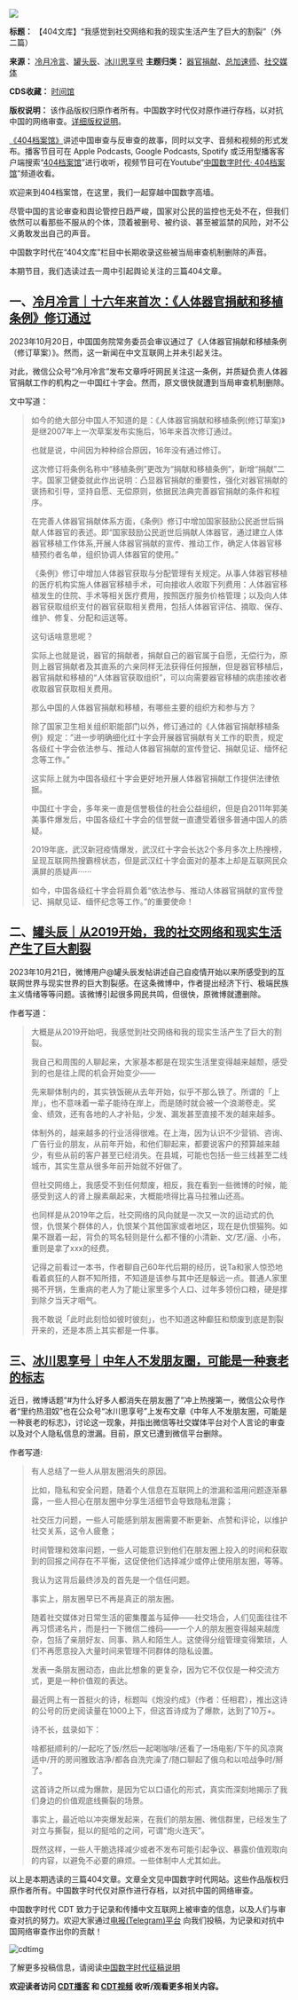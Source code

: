 ![](https://chinadigitaltimes.net/chinese/files/2023/10/4203.png)







**标题：** 【404文库】“我感觉到社交网络和我的现实生活产生了巨大的割裂”（外二篇）  

**来源：** [冷月冷言](https://chinadigitaltimes.net/space/冷月冷言)、[罐头辰](https://chinadigitaltimes.net/space/罐头辰)、[冰川思享号](https://chinadigitaltimes.net/space/冰川思享号)
**主题归类：** [器官捐献](https://chinadigitaltimes.net/space/器官捐献)、[总加速师](https://chinadigitaltimes.net/space/总加速师)、[社交媒体](https://chinadigitaltimes.net/space/社交媒体)   

**CDS收藏：** [时间馆](https://chinadigitaltimes.net/space/%E6%97%B6%E9%97%B4%E9%A6%86)  

**版权说明：** 该作品版权归原作者所有。中国数字时代仅对原作进行存档，以对抗中国的网络审查。[详细版权说明](https://chinadigitaltimes.net/chinese/copyright)。




[《404档案馆》](https://chinadigitaltimes.net/chinese/404-archives)讲述中国审查与反审查的故事，同时以文字、音频和视频的形式发布。播客节目可在 Apple Podcasts, Google Podcasts, Spotify 或泛用型播客客户端搜索“[404档案馆](https://open.firstory.me/user/cdt)”进行收听，视频节目可在Youtube“[中国数字时代· 404档案馆](https://www.youtube.com/channel/UCwXewCWwaK1-yec8niJLrqg)”频道收看。


欢迎来到404档案馆，在这里，我们一起穿越中国数字高墙。


尽管中国的言论审查和舆论管控日趋严峻，国家对公民的监控也无处不在，但我们依然可以看那些不服从的个体，顶着被删号、被约谈、甚至被监禁的风险，对不公义勇敢发出自己的声音。


中国数字时代在“404文库”栏目中长期收录这些被当局审查机制删除的声音。


本期节目，我们选读过去一周中引起舆论关注的三篇404文章。


一、[冷月冷言｜十六年来首次：《人体器官捐献和移植条例》修订通过](https://chinadigitaltimes.net/chinese/701413.html)
------------------------------------------------------------------------------------



2023年10月20日，中国国务院常务委员会审议通过了《人体器官捐献和移植条例（修订草案）》。然而，这一新闻在中文互联网上并未引起关注。


对此，微信公众号“冷月冷言”发布文章呼吁网民关注这一条例，并质疑负责人体器官捐献工作的机构之一中国红十字会。然而，原文很快就遭到当局审查机制删除。


文中写道：



> 
> 如今的绝大部分中国人不知道的是：《人体器官捐献和移植条例(修订草案)》是继2007年上一次草案发布实施后，16年来首次修订通过。
> 
> 
> 也就是说，中间因为种种综合原因，16年没有通过修订。
> 
> 
> 这次修订将条例名称中“移植条例”更改为“捐献和移植条例”，新增“捐献”二字。国家卫健委就此作出说明：凸显器官捐献的重要性，强化对器官捐献的褒扬和引导，坚持自愿、无偿原则，依据民法典完善器官捐献的条件和程序。
> 
> 
> 在完善人体器官捐献体系方面，《条例》修订中增加国家鼓励公民逝世后捐献人体器官的表述。即“国家鼓励公民逝世后捐献人体器官，通过建立人体器官移植工作体系,开展人体器官捐献的宣传、推动工作，确定人体器官移植预约者名单，组织协调人体器官的使用。”
> 
> 
> 《条例》修订中增加人体器官获取与分配管理有关规定。从事人体器官移植的医疗机构实施人体器官移植手术，可向接收人收取下列费用：人体器官移植发生的住院、手术等相关医疗费用，按照医疗服务价格管理；以及向人体器官获取组织支付的器官获取相关费用，包括人体器官评估、摘取、保存、维护、修复、分配和运送等。
> 
> 
> 这句话啥意思呢？
> 
> 
> 实际上也就是说，器官的捐献者，捐献自己的器官属于自愿，无偿行为，原则上器官捐献者及其直系的六亲同样无法获得任何报酬，但是器官移植后，器官捐献和移植的“人体器官获取组织”，可以向需要器官移植的病患接收者收取器官获取相关费用。
> 
> 
> 那么中国的人体器官捐献和移植，有哪些主要的组织方和参与方？
> 
> 
> 除了国家卫生相关组织职能部门以外，修订通过的《人体器官捐献移植条例》规定：”进一步明确细化红十字会开展器官捐献有关工作的职责，规定各级红十字会依法参与、推动人体器官捐献的宣传登记、捐献见证、缅怀纪念等工作。”
> 
> 
> 这实际上就为中国各级红十字会更好地开展人体器官捐献工作提供法律依据。
> 
> 
> 中国红十字会，多年来一直是信誉极佳的社会公益组织，但是自2011年郭美美事件爆发后，中国各级红十字会的信誉就一直遭受着很多普通中国人的质疑。
> 
> 
> 2019年底，武汉新冠疫情爆发，武汉红十字会长达2个多月多次上热搜榜，呈现互联网热搜霸榜状态，但是武汉红十字会面对的基本上却是互联网民众满屏的质疑声······
> 
> 
> 如今，中国各级红十字会将肩负着“依法参与、推动人体器官捐献的宣传登记、捐献见证、缅怀纪念等工作。”的重要使命！
> 
> 
> 


二、[罐头辰｜从2019开始，我的社交网络和现实生活产生了巨大割裂](https://chinadigitaltimes.net/chinese/701404.html)
-------------------------------------------------------------------------------------



2023年10月21日，微博用户@罐头辰发帖讲述自己自疫情开始以来所感受到的互联网世界与现实世界的巨大割裂感。在这条微博中，作者提出经济下行、极端民族主义情绪等等问题。该微博引起很多网民共鸣，但很快，原微博就遭删除。


作者写道：



> 
> 大概是从2019开始吧，我感觉到社交网络和我的现实生活产生了巨大的割裂。
> 
> 
> 我自己和周围的人聊起来，大家基本都是在现实生活里变得越来越颓，感受到的也是往上爬的机会开始变少——
> 
> 
> 先来聊体制内的，其实铁饭碗从去年开始，似乎不那么铁了。所谓的「上岸」，也不意味着一辈子能待在岸上，而是随时就会被一个浪潮卷走。奖金、绩效，还有各地的人才补贴，少发、漏发甚至直接不发的越来越多。
> 
> 
> 体制外的，越来越多的行业活得很难。在上海，因为认识不少营销、咨询、广告行业的朋友，从前年开始，和他们聊起来，都要说客户的预算越来越少，有些从前的客户甚至已经消失。在县城，可能也包括一些三线甚至二线城市，其实生意从很多年前开始就不好做了。
> 
> 
> 但社交网络上，我感受不到任何颓废，相反，我在看到一些微博的时候，能感受到这人的肾上腺素飙起来，大概能喷得比喜马拉雅山还高。
> 
> 
> 也同样是从2019年之后，社交网络的风向就是一次又一次的运动式的仇恨，仇恨某个群体的人，仇恨某个其他国家或者地区，现在是仇恨猫狗。如果不跟着一起，背负的骂名轻则是什么都不懂的小清新、文/艺/逼、小布，重则是拿了xxx的经费。
> 
> 
> 记得之前看过一本书，作者聊自己60年代后期的经历，说Ta和家人惊恐地看着疯狂的人群不知所措，不知道是该参与其中还是躲远一点。普通人家里揭不开锅，生重病的老人为了能让家里多个人口、过年多领份口粮，硬是撑到除夕当天才咽气。
> 
> 
> 我不敢说「此时此刻恰如彼时彼刻」，也不知道这种癫狂和颓废到底是割裂开来的，还是本质上其实都是一件事。
> 
> 
> 


三、[冰川思享号｜中年人不发朋友圈，可能是一种衰老的标志](https://chinadigitaltimes.net/chinese/701304.html)
--------------------------------------------------------------------------------



近日，微博话题“#为什么好多人都消失在朋友圈了”冲上热搜第一，微信公众号作者“里约热泪奴”也在公众号“冰川思享号”上发布文章《中年人不发朋友圈，可能是一种衰老的标志》，讨论这一现象，并指出微信等社交媒体平台对个人言论的审查以及对个人隐私信息的泄漏。目前，原文已遭到微信平台删除。


作者写道:



> 
> 有人总结了一些人从朋友圈消失的原因。
> 
> 
> 比如，隐私和安全问题，随着个人信息在互联网上的泄漏和滥用问题逐渐暴露，一些人担心在朋友圈中分享生活细节会导致隐私泄露；
> 
> 
> 社交压力问题，一些人可能感到朋友圈需要不断更新、点赞和评论，以维护社交关系，这令人疲惫；
> 
> 
> 时间管理和效率问题，一些人可能意识到他们在朋友圈上投入的时间和获取到的回报之间存在不平衡，这促使他们选择减少或停止使用朋友圈，等等。
> 
> 
> 我认为这背后最终涉及的首先是一个信任问题。
> 
> 
> 事实上，朋友圈早已不再是真正的朋友圈。
> 
> 
> 随着社交媒体对日常生活的密集覆盖与延伸——社交场合，人们见面往往不再习惯递名片，而是扫一下微信二维码——一个人的朋友圈变得越来越庞杂，包括了亲朋好友、同事、熟人和陌生人。这使得分组管理变得繁琐，人们不再愿意投入大量时间来管理不同群体的隐私设置。
> 
> 
> 发表一条朋友圈动态，由此比想象的更复杂，因为它不仅仅是一种交流方式，更是一种价值观的表达。
> 
> 
> 最近网上有一首挺火的诗，标题叫《炮没约成》（作者：任相君），推出这诗的公号的历史阅读量在1000上下，但这首诗成为了爆款，达到了10万+。
> 
> 
> 诗不长，兹录如下：
> 
> 
> 啥都挺顺利的/一起吃了饭/然后一起喝咖啡/还看了一场电影/下午的风凉爽适中/开的房间雅致洁净/都各自洗完澡了/随口聊起了俄乌和以哈战争时/掰了。
> 
> 
> 这首诗之所以成为爆款，是因为它以口语化的形式，真实而深刻地揭示了我们身边的价值观底线撕裂的场景。
> 
> 
> 事实上，最近哈以冲突爆发起来，在我们的朋友圈、微信群里，已经发生了对立与撕裂，挺以的挺哈的之间，可谓“炮火连天”。
> 
> 
> 既然这样，一些人干脆选择减少或者不发布可能引起争议、暴露价值观取向的内容，以避免不必要的麻烦。一些体制中人尤其如此。
> 
> 
> 


以上是本期选读的三篇404文章。文章全文见中国数字时代网站。这些作品版权归原作者所有。中国数字时代仅对原作进行存档，以对抗中国的网络审查。


中国数字时代 CDT 致力于记录和传播中文互联网上被审查的信息，以及人们与审查对抗的努力。欢迎大家通过[电报(Telegram)平台](https://t.me/cdtmedia_bot "电报(Telegram)平台") 向我们投稿，为记录和对抗中国网络审查作出你的贡献！


![cdtimg](https://chinadigitaltimes.net/chinese/files/2022/05/404给CDT-QR-code-1.jpg)


了解更多投稿信息，请阅读[中国数字时代征稿说明](https://chinadigitaltimes.net/chinese/telegrambot "中国数字时代征稿说明")


**欢迎读者访问 [CDT播客](https://open.firstory.me/user/cdt/platforms "CDT播客") 和 [CDT视频](https://www.youtube.com/@CDTChinese/videos "CDT视频") 收听/观看更多相关内容。** 

